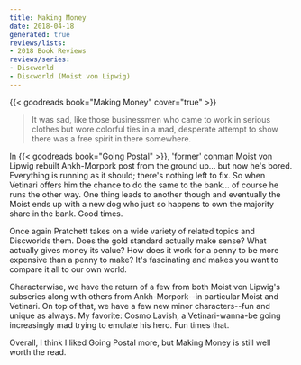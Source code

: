 ```yaml
---
title: Making Money
date: 2018-04-18
generated: true
reviews/lists:
- 2018 Book Reviews
reviews/series:
- Discworld
- Discworld (Moist von Lipwig)
---
```

{{< goodreads book="Making Money" cover="true" >}}

>  It was sad, like those businessmen who came to work in serious clothes but wore colorful ties in a mad, desperate attempt to show there was a free spirit in there somewhere.  

In {{< goodreads book="Going Postal" >}}, 'former' conman Moist von Lipwig rebuilt Ankh-Morpork post from the ground up... but now he's bored. Everything is running as it should; there's nothing left to fix. So when Vetinari offers him the chance to do the same to the bank... of course he runs the other way. One thing leads to another though and eventually the Moist ends up with a new dog who just so happens to own the majority share in the bank. Good times.  

<!--more-->

Once again Pratchett takes on a wide variety of related topics and Discworlds them. Does the gold standard actually make sense? What actually gives money its value? How does it work for a penny to be more expensive than a penny to make? It's fascinating and makes you want to compare it all to our own world.  

Characterwise, we have the return of a few from both Moist von Lipwig's subseries along with others from Ankh-Morpork--in particular Moist and Vetinari. On top of that, we have a few new minor characters--fun and unique as always. My favorite: Cosmo Lavish, a Vetinari-wanna-be going increasingly mad trying to emulate his hero. Fun times that.  

Overall, I think I liked Going Postal more, but Making Money is still well worth the read.


